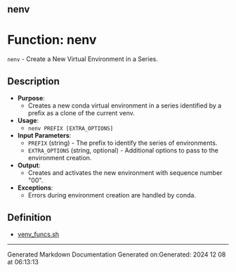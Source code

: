 ## nenv
# Function: nenv
`nenv` - Create a New Virtual Environment in a Series.
## Description
- **Purpose**: 
  - Creates a new conda virtual environment in a series identified by a prefix as a clone of the current venv.
- **Usage**: 
  - `nenv PREFIX [EXTRA_OPTIONS]`
- **Input Parameters**: 
  - `PREFIX` (string) - The prefix to identify the series of environments.
  - `EXTRA_OPTIONS` (string, optional) - Additional options to pass to the environment creation.
- **Output**: 
  - Creates and activates the new environment with sequence number "00".
- **Exceptions**: 
  - Errors during environment creation are handled by conda.
## Definition
* [venv_funcs.sh](/docs/shdoc/bin/shinclude/venv_funcs_sh.md)

---
Generated Markdown Documentation
Generated on:Generated: 2024 12 08 at 06:13:13
